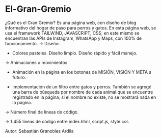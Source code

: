 # El-Gran-Gremio
¿Qué es el Gran Gremio?
Es una página web, con diseño de blog informativo del hogar de paso para perros y gatos. En esta página web, se usa el framework TAILWIND, JAVASCRIPT, CSS; en este mismo se encuentran las APIs de Instagram, WhatsApp y Maps, con 100% de funcionamiento.
-> Diseño:
- Colores pasteles.
Diseño limpio.
Diseño rápido y fácil manejo.

-> Animaciones o movimientos

- Animación en la página en los botones de MISIÓN, VISIÓN Y META a futuro.

- Implementación de un filtro entre gatos y perros. También se agregó una barra de búsqueda por nombre de cada animal que se encuentre registrado en la página; si el nombre no existe, no se mostrará nada en la página.

-> Número final de líneas de código.

-> 1.455 líneas de código entre index.html, script.js, style.css

Autor: Sebastián Granobles Ardila



